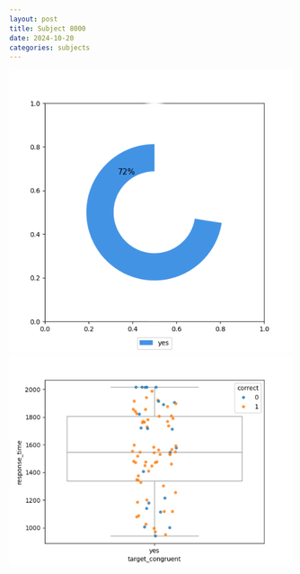 ```yaml
---
layout: post
title: Subject 8000
date: 2024-10-20
categories: subjects
---
```


![](data/8000/run-19/8000_accuracy_target_congruence.png)
![](data/8000/run-19/8000_rt_congruence.png)
